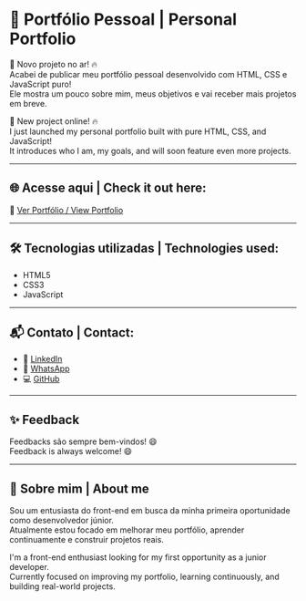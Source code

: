 # 💼 Portfólio Pessoal | Personal Portfolio

🚀 Novo projeto no ar! 🔥  
Acabei de publicar meu portfólio pessoal desenvolvido com HTML, CSS e JavaScript puro!  
Ele mostra um pouco sobre mim, meus objetivos e vai receber mais projetos em breve.

🚀 New project online! 🔥  
I just launched my personal portfolio built with pure HTML, CSS, and JavaScript!  
It introduces who I am, my goals, and will soon feature even more projects.

---

## 🌐 Acesse aqui | Check it out here:
🔗 [Ver Portfólio / View Portfolio](https://github.com/GustavoHRdev/Portfolio.gitS)

---

## 🛠️ Tecnologias utilizadas | Technologies used:

- HTML5  
- CSS3  
- JavaScript

---

## 📬 Contato | Contact:

- 💼 [LinkedIn](https://www.linkedin.com/in/gustavohrdev)  
- 💬 [WhatsApp](https://wa.me/5543996448129?text=Ol%C3%A1%2C+vim+pelo+seu+portf%C3%B3lio%21)  
- 💻 [GitHub](https://github.com/GustavoHRdev)  

---

## ✨ Feedback
Feedbacks são sempre bem-vindos! 😄  
Feedback is always welcome! 😄

---

## 🧠 Sobre mim | About me

Sou um entusiasta do front-end em busca da minha primeira oportunidade como desenvolvedor júnior.  
Atualmente estou focado em melhorar meu portfólio, aprender continuamente e construir projetos reais.  

I'm a front-end enthusiast looking for my first opportunity as a junior developer.  
Currently focused on improving my portfolio, learning continuously, and building real-world projects.
